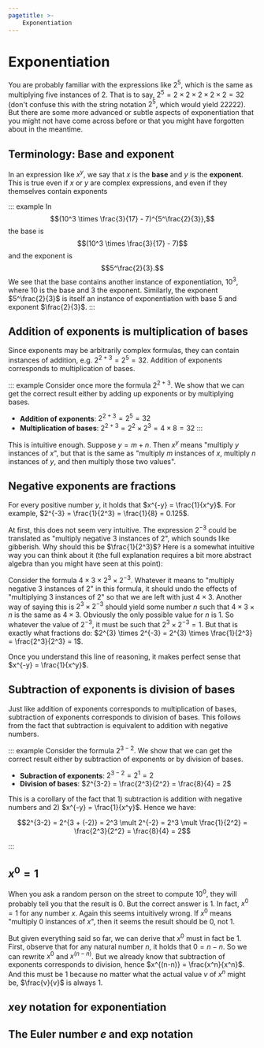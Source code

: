 ```yaml
---
pagetitle: >-
    Exponentiation
---
```


# Exponentiation

You are probably familiar with the expressions like $2^5$, which is the same as multiplying five instances of $2$.
That is to say, $2^5 = 2 \times 2 \times 2 \times 2 \times 2 = 32$ (don't confuse this with the string notation $2^5$, which would yield $22222$).
But there are some more advanced or subtle aspects of exponentiation that you might not have come across before or that you might have forgotten about in the meantime.

## Terminology: Base and exponent

In an expression like $x^y$, we say that $x$ is the **base** and $y$ is the **exponent**.
This is true even if $x$ or $y$ are complex expressions, and even if they themselves contain exponents

::: example
In
$$(10^3 \times \frac{3}{17}  - 7)^{5^\frac{2}{3}},$$
the base is
$$(10^3 \times \frac{3}{17}  - 7)$$
and the exponent is
$$5^\frac{2}{3}.$$
We see that the base contains another instance of exponentiation, $10^3$, where $10$ is the base and $3$ the exponent.
Similarly, the exponent $5^\frac{2}{3}$ is itself an instance of exponentiation with base $5$ and exponent $\frac{2}{3}$.
:::

## Addition of exponents is multiplication of bases

Since exponents may be arbitrarily complex formulas, they can contain instances of addition, e.g. $2^{2+3} = 2^5 = 32$.
Addition of exponents corresponds to multiplication of bases.

::: example
Consider once more the formula $2^{2+3}$.
We show that we can get the correct result either by adding up exponents or by multiplying bases.

- **Addition of exponents**: $2^{2+3} = 2^5 = 32$
- **Multiplication of bases**: $2^{2+3} = 2^2 \times 2^3 = 4 \times 8 = 32$
:::

This is intuitive enough.
Suppose $y = m + n$.
Then $x^y$ means "multiply $y$ instances of $x$", but that is the same as "multiply $m$ instances of $x$, multiply $n$ instances of $y$, and then multiply those two values".

## Negative exponents are fractions

For every positive number $y$, it holds that $x^{-y} = \frac{1}{x^y}$.
For example, $2^{-3} = \frac{1}{2^3} = \frac{1}{8} = 0.125$.

At first, this does not seem very intuitive.
The expression $2^{-3}$ could be translated as "multiply negative 3 instances of $2$", which sounds like gibberish.
Why should this be $\frac{1}{2^3}$?
Here is a somewhat intuitive way you can think about it (the full explanation requires a bit more abstract algebra than you might have seen at this point):

Consider the formula $4 \times 3 \times 2^{3} \times 2^{-3}$.
Whatever it means to "multiply negative 3 instances of $2$" in this formula, it should undo the effects of "multiplying 3 instances of $2$" so that we are left with just $4 \times 3$.
Another way of saying this is $2^{3} \times 2^{-3}$ should yield some number $n$ such that $4 \times 3 \times n$ is the same as $4 \times 3$.
Obviously the only possible value for $n$ is $1$.
So whatever the value of $2^{-3}$, it must be such that $2^{3} \times 2^{-3} = 1$.
But that is exactly what fractions do: $2^{3} \times 2^{-3} = 2^{3} \times \frac{1}{2^3} = \frac{2^3}{2^3} = 1$.

Once you understand this line of reasoning, it makes perfect sense that $x^{-y} = \frac{1}{x^y}$.

## Subtraction of exponents is division of bases

Just like addition of exponents corresponds to multiplication of bases, subtraction of exponents corresponds to division of bases.
This follows from the fact that subtraction is equivalent to addition with negative numbers.

::: example
Consider the formula $2^{3-2}$.
We show that we can get the correct result either by subtraction of exponents or by division of bases.

- **Subraction of exponents**: $2^{3-2} = 2^1 = 2$
- **Division of bases**: $2^{3-2} = \frac{2^3}{2^2} = \frac{8}{4} = 2$

This is a corollary of the fact that 1) subtraction is addition with negative numbers and 2) $x^{-y} = \frac{1}{x^y}$.
Hence we have:

$$2^{3-2} = 2^{3 + (-2)} = 2^3 \mult 2^{-2} = 2^3 \mult \frac{1}{2^2} = \frac{2^3}{2^2} = \frac{8}{4} = 2$$

:::

## $x^0 = 1$

When you ask a random person on the street to compute $10^0$, they will probably tell you that the result is $0$.
But the correct answer is $1$.
In fact, $x^0 = 1$ for any number $x$.
Again this seems intuitively wrong.
If $x^0$ means "multiply 0 instances of $x$", then it seems the result should be $0$, not $1$.

But given everything said so far, we can derive that $x^0$ must in fact be $1$.
First, observe that for any natural number $n$, it holds that $0 = n - n$.
So we can rewrite $x^0$ and $x^{(n-n)}$.
But we already know that subtraction of exponents corresponds to division, hence $x^{(n-n)} = \frac{x^n}{x^n}$.
And this must be $1$ because no matter what the actual value $v$ of $x^n$ might be, $\frac{v}{v}$ is always $1$.

## $x\mathrm{e}y$ notation for exponentiation

<!-- fixme: to be added -->

## The Euler number $e$ and exp notation

<!-- fixme: to be added -->
